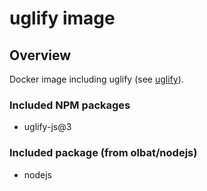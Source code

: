 # uglify image

## Overview
Docker image including uglify (see [uglify](https://www.npmjs.com/package/uglify-js)).

### Included NPM packages
* uglify-js@3

### Included package (from olbat/nodejs)
* nodejs
